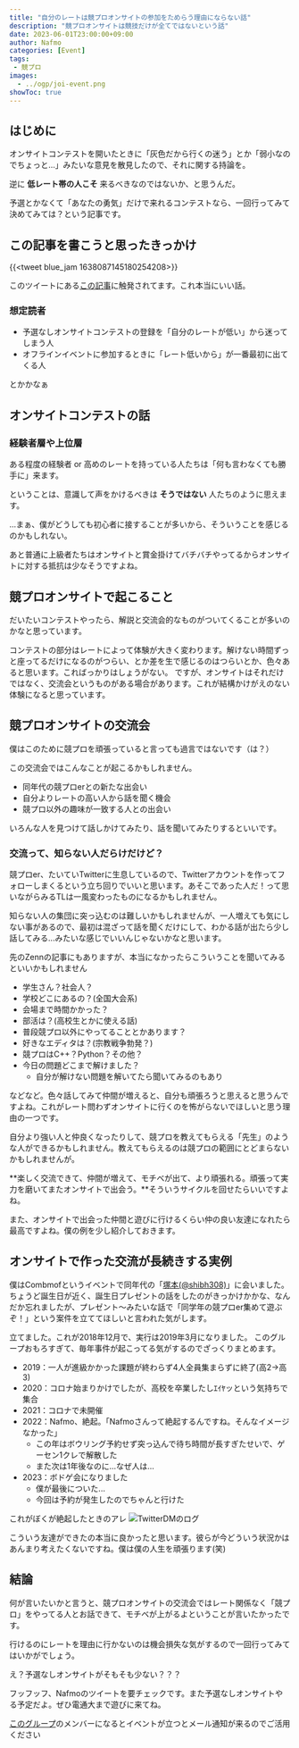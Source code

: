 ```yaml
---
title: "自分のレートは競プロオンサイトの参加をためらう理由にならない話"
description: "競プロオンサイトは競技だけが全てではないという話"
date: 2023-06-01T23:00:00+09:00
author: Nafmo
categories: [Event]
tags: 
 - 競プロ
images:
  - ../ogp/joi-event.png
showToc: true
---
```

## はじめに
オンサイトコンテストを開いたときに「灰色だから行くの迷う」とか「弱小なのでちょっと...」みたいな意見を散見したので、それに関する持論を。

逆に **低レート帯の人こそ** 来るべきなのではないか、と思うんだ。

予選とかなくて「あなたの勇気」だけで来れるコンテストなら、一回行ってみて決めてみては？という記事です。

## この記事を書こうと思ったきっかけ
{{<tweet blue_jam 1638087145180254208>}}

このツイートにある[この記事](https://zenn.dev/blue_jam/articles/5e5b63f2797227)に触発されてます。これ本当にいい話。
### 想定読者
 - 予選なしオンサイトコンテストの登録を「自分のレートが低い」から迷ってしまう人
 - オフラインイベントに参加するときに「レート低いから」が一番最初に出てくる人

とかかなぁ

## オンサイトコンテストの話
### 経験者層や上位層
ある程度の経験者 or 高めのレートを持っている人たちは「何も言わなくても勝手に」来ます。

ということは、意識して声をかけるべきは **そうではない** 人たちのように思えます。

...まぁ、僕がどうしても初心者に接することが多いから、そういうことを感じるのかもしれない。

あと普通に上級者たちはオンサイトと賞金掛けてバチバチやってるからオンサイトに対する抵抗は少なそうですよね。

## 競プロオンサイトで起こること
だいたいコンテストやったら、解説と交流会的なものがついてくることが多いのかなと思っています。

コンテストの部分はレートによって体験が大きく変わります。解けない時間ずっと座ってるだけになるのがつらい、とか差を生で感じるのはつらいとか、色々あると思います。こればっかりはしょうがない。
ですが、オンサイトはそれだけではなく、交流会というものがある場合があります。これが結構かけがえのない体験になると思っています。

## 競プロオンサイトの交流会
僕はこのために競プロを頑張っていると言っても過言ではないです（は？）

この交流会ではこんなことが起こるかもしれません。
 - 同年代の競プロerとの新たな出会い
 - 自分よりレートの高い人から話を聞く機会
 - 競プロ以外の趣味が一致する人との出会い

いろんな人を見つけて話しかけてみたり、話を聞いてみたりするといいです。
### 交流って、知らない人だらけだけど？
競プロer、たいていTwitterに生息しているので、Twitterアカウントを作ってフォローしまくるという立ち回りでいいと思います。あそこであった人だ！って思いながらみるTLは一風変わったものになるかもしれません。

知らない人の集団に突っ込むのは難しいかもしれませんが、一人増えても気にしない事があるので、最初は混ざって話を聞くだけにして、わかる話が出たら少し話してみる...みたいな感じでいいんじゃないかなと思います。

先のZennの記事にもありますが、本当になかったらこういうことを聞いてみるといいかもしれません
 - 学生さん？社会人？
 - 学校どこにあるの？(全国大会系)
 - 会場まで時間かかった？
 - 部活は？(高校生とかに使える話)
 - 普段競プロ以外にやってることとかあります？
 - 好きなエディタは？(宗教戦争勃発？)
 - 競プロはC++？Python？その他？
 - 今日の問題どこまで解けました？
   - 自分が解けない問題を解いてたら聞いてみるのもあり

などなど。色々話してみて仲間が増えると、自分も頑張ろうと思えると思うんですよね。これがレート問わずオンサイトに行くのを怖がらないでほしいと思う理由の一つです。

自分より強い人と仲良くなったりして、競プロを教えてもらえる「先生」のような人ができるかもしれません。教えてもらえるのは競プロの範囲にとどまらないかもしれませんが。

**楽しく交流できて、仲間が増えて、モチベが出て、より頑張れる。頑張って実力を磨いてまたオンサイトで出会う。**そういうサイクルを回せたらいいですよね。

また、オンサイトで出会った仲間と遊びに行けるくらい仲の良い友達になれたら最高ですよね。僕の例を少し紹介しておきます。

## オンサイトで作った交流が長続きする実例
僕はCombmofというイベントで同年代の「[塚本(@shibh308)](https://twitter.com/shibh308)」に会いました。ちょうど誕生日が近く、誕生日プレゼントの話をしたのがきっかけかかな、なんだか忘れましたが、プレゼント～みたいな話で「同学年の競プロer集めて遊ぶぞ！」という案件を立ててほしいと言われた気がします。

立てました。これが2018年12月で、実行は2019年3月になりました。
このグループおもろすぎて、毎年事件が起こってる気がするのでざっくりまとめます。

 - 2019：一人が進級かかった課題が終わらず4人全員集まらずに終了(高2→高3)
 - 2020：コロナ始まりかけでしたが、高校を卒業したしｴｲﾔッという気持ちで集合
 - 2021：コロナで未開催
 - 2022：Nafmo、絶起。「Nafmoさんって絶起するんですね。そんなイメージなかった」
   - この年はボウリング予約せず突っ込んで待ち時間が長すぎたせいで、ゲーセン1クレで解散した
   - また次は1年後なのに...なぜ人は...
 - 2023：ボドゲ会になりました
   - 僕が最後についた...
   - 今回は予約が発生したのでちゃんと行けた

これがぼくが絶起したときのアレ
![TwitterDMのログ](../img/joi-event1.png)

こういう友達ができたの本当に良かったと思います。彼らが今どういう状況かはあんまり考えたくないですね。僕は僕の人生を頑張ります(笑)
## 結論
何が言いたいかと言うと、競プロオンサイトの交流会ではレート関係なく「競プロ」をやってる人とお話できて、モチベが上がるよということが言いたかったです。

行けるのにレートを理由に行かないのは機会損失な気がするので一回行ってみてはいかがでしょう。

え？予選なしオンサイトがそもそも少ない？？？

フッフッフ、Nafmoのツイートを要チェックです。また予選なしオンサイトやる予定だよ。ぜひ電通大まで遊びに来てね。

[このグループ](https://mma-contest.connpass.com/)のメンバーになるとイベントが立つとメール通知が来るのでご活用ください